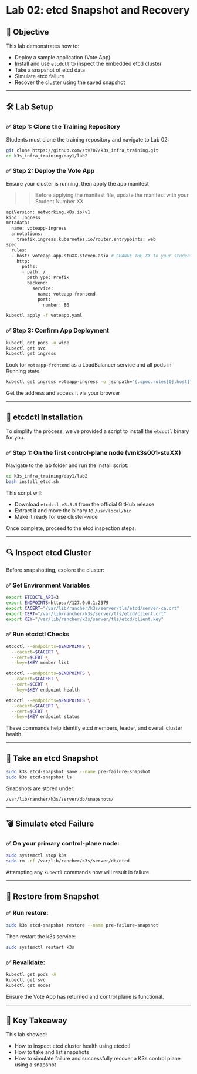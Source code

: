 # Lab 02: etcd Snapshot and Recovery

## 🎯 Objective

This lab demonstrates how to:

* Deploy a sample application (Vote App)
* Install and use `etcdctl` to inspect the embedded etcd cluster
* Take a snapshot of etcd data
* Simulate etcd failure
* Recover the cluster using the saved snapshot

---

## 🛠️ Lab Setup

### ✅ Step 1: Clone the Training Repository

Students must clone the training repository and navigate to Lab 02:

```bash
git clone https://github.com/stv707/k3s_infra_training.git
cd k3s_infra_training/day1/lab2
```

### ✅ Step 2: Deploy the Vote App

Ensure your cluster is running, then apply the app manifest
>> Before applying the manifest file, update the manifest with your Student Number XX 

```bash 
apiVersion: networking.k8s.io/v1
kind: Ingress
metadata:
  name: voteapp-ingress
  annotations:
    traefik.ingress.kubernetes.io/router.entrypoints: web
spec:
  rules:
  - host: voteapp.app.stuXX.steven.asia # CHANGE THE XX to your student number
    http:
      paths:
      - path: /
        pathType: Prefix
        backend:
          service:
            name: voteapp-frontend
            port:
              number: 80

```

```bash
kubectl apply -f voteapp.yaml
```

### ✅ Step 3: Confirm App Deployment

```bash
kubectl get pods -o wide
kubectl get svc
kubectl get ingress
```

Look for `voteapp-frontend` as a LoadBalancer service and all pods in Running state.

```bash 
kubectl get ingress voteapp-ingress -o jsonpath="{.spec.rules[0].host}" | xargs -I{} echo "http://{}"
```
Get the address and access it via your browser 

---

## 🔧 etcdctl Installation

To simplify the process, we’ve provided a script to install the `etcdctl` binary for you.

### ✅ Step 1: On the first control-plane node (vmk3s001-stuXX)

Navigate to the lab folder and run the install script:

```bash
cd k3s_infra_training/day1/lab2
bash install_etcd.sh
```

This script will:

* Download `etcdctl v3.5.5` from the official GitHub release
* Extract it and move the binary to `/usr/local/bin`
* Make it ready for use cluster-wide

Once complete, proceed to the etcd inspection steps.

---

## 🔍 Inspect etcd Cluster

Before snapshotting, explore the cluster:

### ✅ Set Environment Variables

```bash
export ETCDCTL_API=3
export ENDPOINTS=https://127.0.0.1:2379
export CACERT="/var/lib/rancher/k3s/server/tls/etcd/server-ca.crt"
export CERT="/var/lib/rancher/k3s/server/tls/etcd/client.crt"
export KEY="/var/lib/rancher/k3s/server/tls/etcd/client.key"
```

### ✅ Run etcdctl Checks

```bash
etcdctl --endpoints=$ENDPOINTS \
  --cacert=$CACERT \
  --cert=$CERT \
  --key=$KEY member list

etcdctl --endpoints=$ENDPOINTS \
  --cacert=$CACERT \
  --cert=$CERT \
  --key=$KEY endpoint health

etcdctl --endpoints=$ENDPOINTS \
  --cacert=$CACERT \
  --cert=$CERT \
  --key=$KEY endpoint status
```

These commands help identify etcd members, leader, and overall cluster health.

---

## 💾 Take an etcd Snapshot

```bash
sudo k3s etcd-snapshot save --name pre-failure-snapshot
sudo k3s etcd-snapshot ls
```

Snapshots are stored under:

```bash
/var/lib/rancher/k3s/server/db/snapshots/
```

---

## 💣 Simulate etcd Failure

### ✅ On your primary control-plane node:

```bash
sudo systemctl stop k3s
sudo rm -rf /var/lib/rancher/k3s/server/db/etcd
```

Attempting any `kubectl` commands now will result in failure.

---

## 🔁 Restore from Snapshot

### ✅ Run restore:

```bash
sudo k3s etcd-snapshot restore --name pre-failure-snapshot
```

Then restart the k3s service:

```bash
sudo systemctl restart k3s
```

### ✅ Revalidate:

```bash
kubectl get pods -A
kubectl get svc
kubectl get nodes
```

Ensure the Vote App has returned and control plane is functional.

---

## 📌 Key Takeaway

This lab showed:

* How to inspect etcd cluster health using etcdctl
* How to take and list snapshots
* How to simulate failure and successfully recover a K3s control plane using a snapshot
